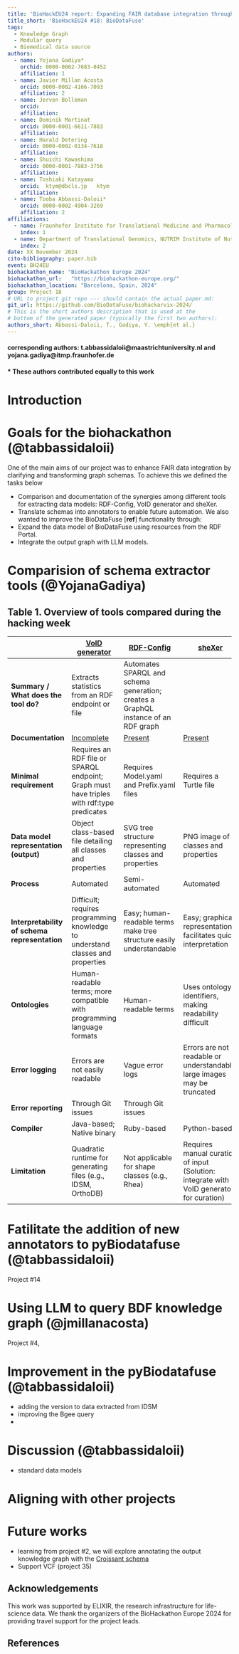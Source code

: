 ```yaml
---
title: 'BioHackEU24 report: Expanding FAIR database integration through elucidation and transformation of underlying graph schemas'
title_short: 'BioHackEU24 #18: BioDataFuse'
tags:
  - Knowledge Graph
  - Modular query
  - Biomedical data source
authors:
  - name: Yojana Gadiya*
    orchid: 0000-0002-7683-0452
    affiliation: 1
  - name: Javier Millan Acosta
    orcid: 0000-0002-4166-7093
    affiliation: 2
  - name: Jerven Bolleman
    orcid: 
    affiliation: 
  - name: Dominik Martinat
    orcid: 0000-0001-6611-7883
    affiliation: 
  - name: Harald Detering
    orcid: 0000-0002-0134-7618
    affiliation: 
  - name: Shuichi Kawashima
    orcid: 0000-0001-7883-3756
    affiliation: 
  - name: Toshiaki Katayama
    orcid: 	ktym@dbcls.jp	ktym
    affiliation: 
  - name: Tooba Abbassi-Daloii*
    orcid: 0000-0002-4904-3269
    affiliation: 2
affiliations:
  - name: Fraunhofer Institute for Translational Medicine and Pharmacology, Germany
    index: 1
  - name: Department of Translational Genomics, NUTRIM Institute of Nutrition and Translational Research in Metabolism, Maastricht University, the Netherlands; 
    index: 2
date: XX November 2024
cito-bibliography: paper.bib
event: BH24EU
biohackathon_name: "BioHackathon Europe 2024"
biohackathon_url:   "https://biohackathon-europe.org/"
biohackathon_location: "Barcelona, Spain, 2024"
group: Project 18
# URL to project git repo --- should contain the actual paper.md:
git_url: https://github.com/BioDataFuse/biohackarvix-2024/
# This is the short authors description that is used at the
# bottom of the generated paper (typically the first two authors):
authors_short: Abbassi-Daloii, T., Gadiya, Y. \emph{et al.}
---
```

	
#### corresponding authors: t.abbassidaloii\@maastrichtuniversity.nl and yojana.gadiya\@itmp.fraunhofer.de

#### * These authors contributed equally to this work

# Introduction


# Goals for the biohackathon (@tabbassidaloii)
One of the main aims of our project was to enhance FAIR data integration by clarifying and transforming graph schemas. To achieve this we defined the tasks below
- Comparison and documentation of the synergies among different tools for extracting data models: RDF-Config, VoID generator and sheXer.
- Translate schemas into annotators to enable future automation.
We also wanted to improve the BioDataFuse [**ref**] functionality through:
- Expand the data model of BioDataFuse using resources from the RDF Portal.
- Integrate the output graph with LLM models.

# Comparision of schema extractor tools (@YojanaGadiya)

## Table 1. Overview of tools compared during the hacking week

|  | [VoID generator](https://github.com/JervenBolleman/void-generator) | [RDF-Config](https://github.com/JervenBolleman/void-generator) | [sheXer](https://github.com/JervenBolleman/void-generator) |
|---|---|---|---|
| **Summary / What does the tool do?** | Extracts statistics from an RDF endpoint or file | Automates SPARQL and schema generation; creates a GraphQL instance of an RDF graph |  |
| **Documentation** | [Incomplete](https://github.com/JervenBolleman/void-generator/blob/main/Tutorial.md) | [Present](https://github.com/JervenBolleman/void-generator/blob/main/Tutorial.md) | [Present](https://github.com/DaniFdezAlvarez/shexer/blob/master/README.md) |
| **Minimal requirement** | Requires an RDF file or SPARQL endpoint; Graph must have triples with rdf:type predicates | Requires Model.yaml and Prefix.yaml files | Requires a Turtle file |
| **Data model representation (output)** | Object class-based file detailing all classes and properties | SVG tree structure representing classes and properties | PNG image of classes and properties |
| **Process** | Automated | Semi-automated | Automated |
| **Interpretability of schema representation** | Difficult; requires programming knowledge to understand classes and properties | Easy; human-readable terms make tree structure easily understandable | Easy; graphical representation facilitates quick interpretation |
| **Ontologies** | Human-readable terms; more compatible with programming language formats | Human-readable terms | Uses ontology identifiers, making readability difficult |
| **Error logging** | Errors are not easily readable | Vague error logs | Errors are not readable or understandable; large images may be truncated |
| **Error reporting** | Through Git issues | Through Git issues |  |
| **Compiler** | Java-based; Native binary | Ruby-based | Python-based |
| **Limitation** | Quadratic runtime for generating files (e.g., IDSM, OrthoDB) | Not applicable for shape classes (e.g., Rhea) | Requires manual curation of input (Solution: integrate with VoID generators for curation) |

# Fatilitate the addition of new annotators to pyBiodatafuse (@tabbassidaloii)
Project #14

# Using LLM to query BDF knowledge graph (@jmillanacosta)
Project #4, 

# Improvement in the pyBiodatafuse (@tabbassidaloii)
- adding the version to data extracted from IDSM
- improving the Bgee query
- 
# Discussion (@tabbassidaloii)
- standard data models 
# Aligning with other projects


# Future works
- learning from project #2, we will explore annotating the output knowledge graph with the [Croissant schema](https://docs.mlcommons.org/croissant/docs/croissant-spec.html)
- Support VCF (project 35)

## Acknowledgements

This work was supported by ELIXIR, the research infrastructure for life-science data. We thank the organizers of the BioHackathon Europe 2024 for providing travel support for the project leads.

## References
